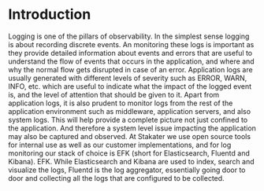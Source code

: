 # Introduction

Logging is one of the pillars of observability. In the simplest sense logging is about recording discrete events. An monitoring these logs is important as they provide detailed information about events and errors that are useful to understand the flow of events that occurs in the application, and where and why the normal flow gets disrupted in case of an error. Application logs are usually generated with different levels of severity such as ERROR, WARN, INFO, etc. which are useful to indicate what the impact of the logged event is, and the level of attention that should be given to it. Apart from application logs, it is also prudent to monitor logs from the rest of the application environment such as middleware, application servers, and also system logs. This will help provide a complete picture not just confined to the application. And therefore a system level issue impacting the application may also be captured and observed.
At Stakater we use open source tools for internal use as well as our customer implementations, and for log monitoring our stack of choice is EFK (short for Elasticsearch, Fluentd and Kibana). EFK. While Elasticsearch and Kibana are used to index, search and visualize the logs, Fluentd is the log aggregator, essentially going door to door and collecting all the logs that are configured to be collected.
